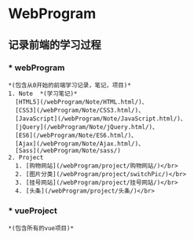 # WebProgram
## 记录前端的学习过程
### * webProgram  
    *(包含从0开始的前端学习记录，笔记，项目)*
    1. Note  *(学习笔记)*  
      [HTML5](/webProgram/Note/HTML.html/)、
      [CSS3](/webProgram/Note/CSS3.html/)、
      [JavaScript](/webProgram/Note/JavaScript.html/)、
      [jQuery](/webProgram/Note/jQuery.html/)、
      [ES6](/webProgram/Note/ES6.html/)、
      [Ajax](/webProgram/Note/Ajax.html/)、
      [Sass](/webProgram/Note/sass/)
    2. Project  
      1. [购物网站](/webProgram/project/购物网站/)</br>	
      2. [图片分类](/webProgram/project/switchPic/)</br>
      3. [挂号网站](/webProgram/project/挂号网站/)</br>
      4. [头条](/webProgram/project/头条/)</br>
### * vueProject
    *(包含所有的vue项目)*


